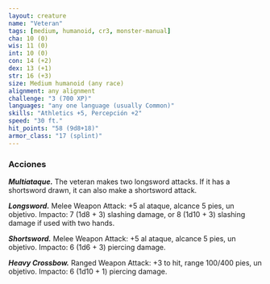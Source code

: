 ```yaml
---
layout: creature
name: "Veteran"
tags: [medium, humanoid, cr3, monster-manual]
cha: 10 (0)
wis: 11 (0)
int: 10 (0)
con: 14 (+2)
dex: 13 (+1)
str: 16 (+3)
size: Medium humanoid (any race)
alignment: any alignment
challenge: "3 (700 XP)"
languages: "any one language (usually Common)"
skills: "Athletics +5, Percepción +2"
speed: "30 ft."
hit_points: "58 (9d8+18)"
armor_class: "17 (splint)"
---
```


### Acciones

***Multiataque.*** The veteran makes two longsword attacks. If it has a shortsword drawn, it can also make a shortsword attack.

***Longsword.*** Melee Weapon Attack: +5 al ataque, alcance 5 pies, un objetivo. Impacto: 7 (1d8 + 3) slashing damage, or 8 (1d10 + 3) slashing damage if used with two hands.

***Shortsword.*** Melee Weapon Attack: +5 al ataque, alcance 5 pies, un objetivo. Impacto: 6 (1d6 + 3) piercing damage.

***Heavy Crossbow.*** Ranged Weapon Attack: +3 to hit, range 100/400 pies, un objetivo. Impacto: 6 (1d10 + 1) piercing damage.